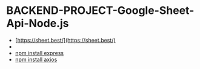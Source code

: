 ﻿# BACKEND-PROJECT-Google-Sheet-Api-Node.js
- [https://sheet.best/](https://sheet.best/)
- 
- [npm install express]()
- [npm install axios]()
